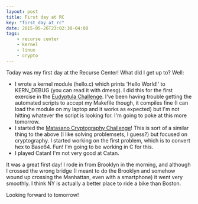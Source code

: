 ```yaml
---
layout: post
title: First day at RC
key: "first_day_at_rc"
date: 2015-05-26T23:02:30-04:00
tags:
    - recurse center
    - kernel
    - linux
    - crypto 
---
```


Today was my first day at the Recurse Center! What did I get up to? Well:

- I wrote a kernel module (hello.c) which prints 'Hello World!' to
  KERN_DEBUG (you can read it with dmesg). I did this for the first
  exercise in the [Eudyptula Challenge](http://eudyptula-challenge.org/).
  I've been having trouble getting the automated scripts to accept my
  Makefile though, it compiles fine (I can load the module on my laptop
  and it works as expected) but I'm not hitting whatever the script is
  looking for. I'm going to poke at this more tomorrow.
- I started the [Matasano Cryptography Challenge](http://cryptopals.com/)!
  This is sort of a similar thing to the above (I like solving
  problemsets, I guess?) but focused on cryptography. I started working on
  the first problem, which is to convert hex to Base64. Fun! I'm going to
  be working in C for this.
- I played Catan! I'm not very good at Catan.

It was a great first day! I rode in from Brooklyn in the morning, and
although I crossed the wrong bridge (I meant to do the Brooklyn and
somehow wound up crossing the Manhattan, even with a smartphone) it went
very smoothly. I think NY is actually a better place to ride a bike than
Boston.

Looking forward to tomorrow!
